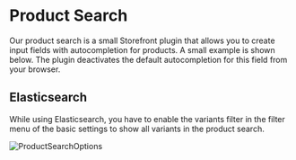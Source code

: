 # Product Search

Our product search is a small Storefront plugin that allows you to create input fields with autocompletion for products.
A small example is shown below. The plugin deactivates the default autocompletion for this field from your browser.

<!--
```twig
<div class="b2b--search-container">
    <input type="text" name="" data-product-search="{{ path('frontend.b2b.b2bproductsearch.searchProduct') }}" value="" />
</div>
```
-->

## Elasticsearch

While using Elasticsearch, you have to enable the variants filter in the filter menu of the basic settings to show all variants in the product search.

![ProductSearchOptions](../../../../../.gitbook/assets/product-search-options.png)
